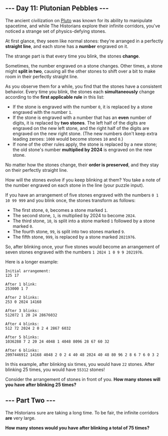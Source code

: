 ## --- Day 11: Plutonian Pebbles ---

The ancient civilization on [Pluto](/2019/day/20) was known for its ability to
manipulate spacetime, and while The Historians explore their infinite corridors,
you've noticed a strange set of physics-defying stones.

At first glance, they seem like normal stones: they're arranged in a perfectly
**straight line**, and each stone has a **number** engraved on it.

The strange part is that every time you blink, the stones **change**.

Sometimes, the number engraved on a stone changes. Other times, a stone might
**split in two**, causing all the other stones to shift over a bit to make room
in their perfectly straight line.

As you observe them for a while, you find that the stones have a consistent
behavior. Every time you blink, the stones each **simultaneously** change
according to the **first applicable rule** in this list:

- If the stone is engraved with the number `0`, it is replaced by a stone
engraved with the number `1`.
- If the stone is engraved with a number that has an **even** number of digits,
it is replaced by **two stones**. The left half of the digits are engraved on
the new left stone, and the right half of the digits are engraved on the new
right stone. (The new numbers don't keep extra leading zeroes: `1000` would
become stones `10` and `0`.)
- If none of the other rules apply, the stone is replaced by a new stone; the
old stone's number **multiplied by 2024** is engraved on the new stone.

No matter how the stones change, their **order is preserved**, and they stay on
their perfectly straight line.

How will the stones evolve if you keep blinking at them? You take a note of the
number engraved on each stone in the line (your puzzle input).

If you have an arrangement of five stones engraved with the numbers `0 1 10 99
999` and you blink once, the stones transform as follows:

- The first stone, `0`, becomes a stone marked `1`.
- The second stone, `1`, is multiplied by 2024 to become `2024`.
- The third stone, `10`, is split into a stone marked `1` followed by a stone
marked `0`.
- The fourth stone, `99`, is split into two stones marked `9`.
- The fifth stone, `999`, is replaced by a stone marked `2021976`.

So, after blinking once, your five stones would become an arrangement of seven
stones engraved with the numbers `1 2024 1 0 9 9 2021976`.

Here is a longer example:

```
Initial arrangement:
125 17

After 1 blink:
253000 1 7

After 2 blinks:
253 0 2024 14168

After 3 blinks:
512072 1 20 24 28676032

After 4 blinks:
512 72 2024 2 0 2 4 2867 6032

After 5 blinks:
1036288 7 2 20 24 4048 1 4048 8096 28 67 60 32

After 6 blinks:
2097446912 14168 4048 2 0 2 4 40 48 2024 40 48 80 96 2 8 6 7 6 0 3 2
```

In this example, after blinking six times, you would have `22` stones. After
blinking 25 times, you would have `55312` stones!

Consider the arrangement of stones in front of you. **How many stones will you
have after blinking 25 times?**


## --- Part Two ---

The Historians sure are taking a long time. To be fair, the infinite corridors
**are** very large.

**How many stones would you have after blinking a total of 75 times?**



